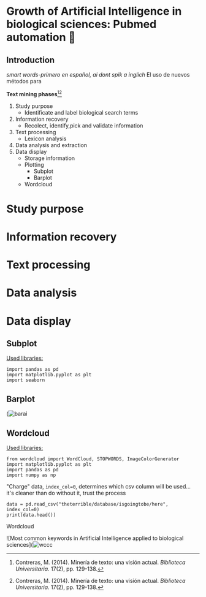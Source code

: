 # Growth of Artificial Intelligence in biological sciences: Pubmed automation 🔬
## **Introduction**
 *smart words-primero en español, ai dont spik a inglich*
 El uso de nuevos métodos para 
 
**Text mining phases**[^1][^2]
1. Study purpose
   - Identificate and label biological search terms
2. Information recovery
   - Recolect, identify,pick and validate information
3. Text processing
   - Lexicon analysis
4. Data analysis and extraction
5. Data display
   - Storage information
   - Plotting
     - Subplot
     - Barplot
   - Wordcloud

# Study purpose 

# Information recovery

# Text processing 

# Data analysis

# Data display

## **Subplot**
<ins>Used libraries:</ins>

```
import pandas as pd
import matplotlib.pyplot as plt
import seaborn
```

## **Barplot**


(![barai](https://github.com/user-attachments/assets/e754cbb7-cd6c-42c9-b539-6d6e8211a504)

 
## **Wordcloud**

<ins>Used libraries:</ins>

```
from wordcloud import WordCloud, STOPWORDS, ImageColorGenerator
import matplotlib.pyplot as plt
import pandas as pd
import numpy as np
```

"Charge" data, `index_col=0`, determines which csv column will be used... it's cleaner than do without it, trust the process

```
data = pd.read_csv("theterrible/database/isgoingtobe/here", index_col=0)
print(data.head())
```
Wordcloud

![Most common keywords in Artificial Intelligence applied to biological sciences](![wccc](https://github.com/user-attachments/assets/dde6f712-3586-4ad8-9b20-338cdedbb3b8)


[^1]: Contreras, M. (2014). Minería de texto: una visión actual. *Biblioteca Universitaria*. 17(2), pp. 129-138.

[^2]: Contreras, M. (2014). Minería de texto: una visión actual. *Biblioteca Universitaria*. 17(2), pp. 129-138.
